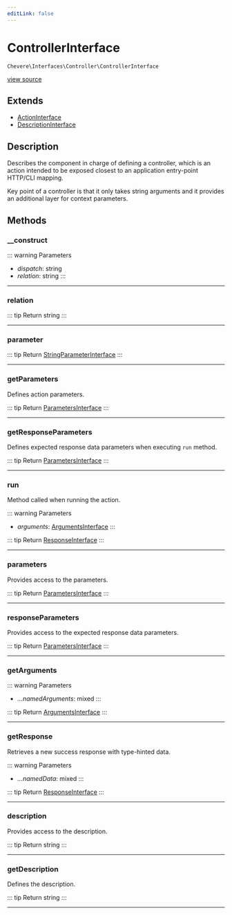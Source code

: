 ```yaml
---
editLink: false
---
```


# ControllerInterface

`Chevere\Interfaces\Controller\ControllerInterface`

[view source](https://github.com/chevere/chevere/blob/main/src/Chevere/Interfaces/Controller/ControllerInterface.php)

## Extends

- [ActionInterface](../Action/ActionInterface.md)
- [DescriptionInterface](../Common/DescriptionInterface.md)

## Description

Describes the component in charge of defining a controller, which is an action
intended to be exposed closest to an application entry-point HTTP/CLI mapping.

Key point of a controller is that it only takes string arguments and it
provides an additional layer for context parameters.

## Methods

### __construct

::: warning Parameters
- *dispatch*: string
- *relation*: string
:::

---

### relation

::: tip Return
string
:::

---

### parameter

::: tip Return
[StringParameterInterface](../Parameter/StringParameterInterface.md)
:::

---

### getParameters

Defines action parameters.

::: tip Return
[ParametersInterface](../Parameter/ParametersInterface.md)
:::

---

### getResponseParameters

Defines expected response data parameters when executing `run` method.

::: tip Return
[ParametersInterface](../Parameter/ParametersInterface.md)
:::

---

### run

Method called when running the action.

::: warning Parameters
- *arguments*: [ArgumentsInterface](../Parameter/ArgumentsInterface.md)
:::

::: tip Return
[ResponseInterface](../Response/ResponseInterface.md)
:::

---

### parameters

Provides access to the parameters.

::: tip Return
[ParametersInterface](../Parameter/ParametersInterface.md)
:::

---

### responseParameters

Provides access to the expected response data parameters.

::: tip Return
[ParametersInterface](../Parameter/ParametersInterface.md)
:::

---

### getArguments

::: warning Parameters
- *...namedArguments*: mixed
:::

::: tip Return
[ArgumentsInterface](../Parameter/ArgumentsInterface.md)
:::

---

### getResponse

Retrieves a new success response with type-hinted data.

::: warning Parameters
- *...namedData*: mixed
:::

::: tip Return
[ResponseInterface](../Response/ResponseInterface.md)
:::

---

### description

Provides access to the description.

::: tip Return
string
:::

---

### getDescription

Defines the description.

::: tip Return
string
:::

---
